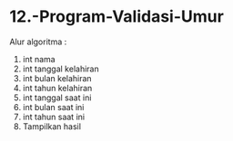 # 12.-Program-Validasi-Umur

Alur algoritma :
1. int nama
2. int tanggal kelahiran
3. int bulan kelahiran
4. int tahun kelahiran
5. int tanggal saat ini
6. int bulan saat ini
7. int tahun saat ini
8. Tampilkan hasil
